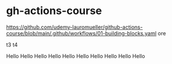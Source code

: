 # gh-actions-course
https://github.com/udemy-lauromueller/github-actions-course/blob/main/.github/workflows/01-building-blocks.yaml
ore

t3
t4

Hello
Hello
Hello
Hello
Hello
Hello
Hello
Hello
Hello
Hello

